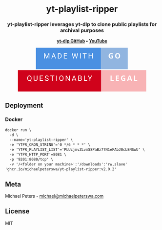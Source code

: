 <h1 align="center">
	yt-playlist-ripper
</h1>
<h3 align="center">
	yt-playlist-ripper leverages yt-dlp to clone public playlists for archival purposes
</h3>
<p align="center">
	<strong>
		<a href="https://github.com/yt-dlp/yt-dlp">yt-dlp GitHub</a>
		•
		<a href="https://youtube.com">YouTube</a>
	</strong>
</p>
<p align="center">
  <img alt="Made with Go" src=".github/images/made-with-go.svg">
  <img alt="Questionably Legal" src=".github/images/questionably-legal.svg">
</p>

## Deployment

### Docker

```
docker run \
  -d \
  --name='yt-playlist-ripper' \
  -e 'YTPR_CRON_STRING'='0 */6 * * *' \
  -e 'YTPR_PLAYLIST_LIST'='PLUcjmvZLvmS8PaBz77N1eFAbJ0cLENSwU' \
  -e 'YTPR_HTTP_PORT'=8081 \
  -p '9201:8080/tcp' \
  -v '/<folder on your machine>':'/downloads':'rw,slave' 'ghcr.io/michaelpeterswa/yt-playlist-ripper:v2.0.2'
```

## Meta

Michael Peters - michael@michaelpeterswa.com
       
## License   
MIT

<!--

Reference Variables

-->

<!-- Badges -->
[questionably-legal-badge]: .github/images/questionably-legal.svg
[made-with-go-badge]: .github/images/made-with-go.svg

<!-- Links -->
[blank-reference-link]: #
[for-the-badge-link]: https://forthebadge.com